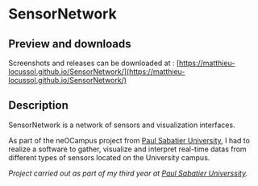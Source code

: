 # SensorNetwork

## Preview and downloads

Screenshots and releases can be downloaded at : [https://matthieu-locussol.github.io/SensorNetwork/](https://matthieu-locussol.github.io/SensorNetwork/)

## Description

SensorNetwork is a network of sensors and visualization interfaces.

As part of the neOCampus project from [Paul Sabatier University](http://www.univ-tlse3.fr/), I had to realize a software to gather, visualize and interpret real-time datas from different types of sensors located on the University campus.

_Project carried out as part of my third year at [Paul Sabatier Universsity](http://www.univ-tlse3.fr/)._
